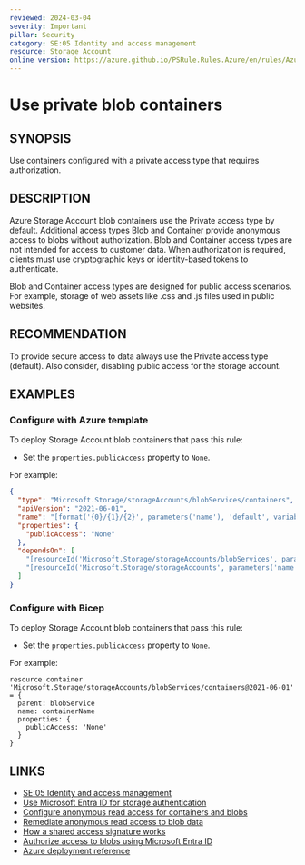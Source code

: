 ```yaml
---
reviewed: 2024-03-04
severity: Important
pillar: Security
category: SE:05 Identity and access management
resource: Storage Account
online version: https://azure.github.io/PSRule.Rules.Azure/en/rules/Azure.Storage.BlobAccessType/
---
```


# Use private blob containers

## SYNOPSIS

Use containers configured with a private access type that requires authorization.

## DESCRIPTION

Azure Storage Account blob containers use the Private access type by default.
Additional access types Blob and Container provide anonymous access to blobs without authorization.
Blob and Container access types are not intended for access to customer data.
When authorization is required, clients must use cryptographic keys or identity-based tokens to authenticate.

Blob and Container access types are designed for public access scenarios.
For example, storage of web assets like .css and .js files used in public websites.

## RECOMMENDATION

To provide secure access to data always use the Private access type (default).
Also consider, disabling public access for the storage account.

## EXAMPLES

### Configure with Azure template

To deploy Storage Account blob containers that pass this rule:

- Set the `properties.publicAccess` property to `None`.

For example:

```json
{
  "type": "Microsoft.Storage/storageAccounts/blobServices/containers",
  "apiVersion": "2021-06-01",
  "name": "[format('{0}/{1}/{2}', parameters('name'), 'default', variables('containerName'))]",
  "properties": {
    "publicAccess": "None"
  },
  "dependsOn": [
    "[resourceId('Microsoft.Storage/storageAccounts/blobServices', parameters('name'), 'default')]",
    "[resourceId('Microsoft.Storage/storageAccounts', parameters('name'))]"
  ]
}
```

### Configure with Bicep

To deploy Storage Account blob containers that pass this rule:

- Set the `properties.publicAccess` property to `None`.

For example:

```bicep
resource container 'Microsoft.Storage/storageAccounts/blobServices/containers@2021-06-01' = {
  parent: blobService
  name: containerName
  properties: {
    publicAccess: 'None'
  }
}
```

## LINKS

- [SE:05 Identity and access management](https://learn.microsoft.com/azure/well-architected/security/identity-access)
- [Use Microsoft Entra ID for storage authentication](https://learn.microsoft.com/azure/security/fundamentals/identity-management-best-practices#use-microsoft-entra-id-for-storage-authentication)
- [Configure anonymous read access for containers and blobs](https://learn.microsoft.com/azure/storage/blobs/anonymous-read-access-configure)
- [Remediate anonymous read access to blob data](https://learn.microsoft.com/azure/storage/blobs/anonymous-read-access-prevent)
- [How a shared access signature works](https://learn.microsoft.com/azure/storage/common/storage-sas-overview#how-a-shared-access-signature-works)
- [Authorize access to blobs using Microsoft Entra ID](https://learn.microsoft.com/azure/storage/blobs/authorize-access-azure-active-directory)
- [Azure deployment reference](https://learn.microsoft.com/azure/templates/microsoft.storage/storageaccounts)
